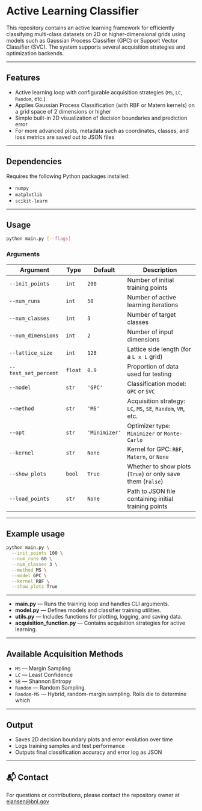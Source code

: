# Active Learning Classifier

This repository contains an active learning framework for efficiently classifying multi-class datasets on 2D or higher-dimensional grids using models such as Gaussian Process Classifier (GPC) or Support Vector Classifier (SVC). The system supports several acquisition strategies and optimization backends.

---

## Features

- Active learning loop with configurable acquisition strategies (`MS`, `LC`, `Random`, etc.)
- Applies Gaussian Process Classification (with RBF or Matern kernels) on a grid space of 2 dimensions or higher
- Simple built-in 2D visualization of decision boundaries and prediction error
- For more advanced plots, metadata such as coordinates, classes, and loss metrics are saved out to JSON files

---

## Dependencies

Requires the following Python packages installed:

- `numpy`
- `matplotlib`
- `scikit-learn`

---

## Usage

```bash
python main.py [--flags]
```

### Arguments

| Argument              | Type    | Default     | Description |
|-----------------------|---------|-------------|-------------|
| `--init_points`       | `int`   | `200`       | Number of initial training points |
| `--num_runs`          | `int`   | `50`        | Number of active learning iterations |
| `--num_classes`       | `int`   | `3`         | Number of target classes |
| `--num_dimensions`    | `int`   | `2`         | Number of input dimensions |
| `--lattice_size`      | `int`   | `128`       | Lattice side length (for a `L x L` grid) |
| `--test_set_percent`  | `float` | `0.9`       | Proportion of data used for testing |
| `--model`             | `str`   | `'GPC'`     | Classification model: `GPC` or `SVC` |
| `--method`            | `str`   | `'MS'`      | Acquisition strategy: `LC`, `MS`, `SE`, `Random`, `VR`, etc. |
| `--opt`               | `str`   | `'Minimizer'` | Optimizer type: `Minimizer` or `Monte-Carlo` |
| `--kernel`            | `str`   | `None`      | Kernel for GPC: `RBF`, `Matern`, or `None` |
| `--show_plots`        | `bool`  | `True`      | Whether to show plots (`True`) or only save them (`False`) |
| `--load_points`       | `str`   | `None`      | Path to JSON file containing initial training points |

---

## Example usage

```bash
python main.py \
  --init_points 100 \
  --num_runs 60 \
  --num_classes 3 \
  --method MS \
  --model GPC \
  --kernel RBF \
  --show_plots True
```

---

- **main.py** — Runs the training loop and handles CLI arguments.
- **model.py** — Defines models and classifier training utilities.
- **utils.py** — Includes functions for plotting, logging, and saving data.
- **acquisition_function.py** — Contains acquisition strategies for active learning.

---

## Available Acquisition Methods

- `MS` — Margin Sampling  
- `LC` — Least Confidence  
- `SE` — Shannon Entropy  
- `Random` — Random Sampling  
- `Random-MS` — Hybrid, random-margin sampling. Rolls die to determine which

---

## Output

- Saves 2D decision boundary plots and error evolution over time
- Logs training samples and test performance
- Outputs final classification accuracy and error log as JSON

---

## 📬 Contact

For questions or contributions, please contact the repository owner at ejansen@bnl.gov
